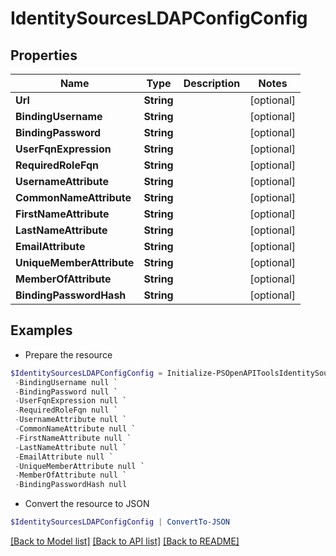 # IdentitySourcesLDAPConfigConfig
## Properties

Name | Type | Description | Notes
------------ | ------------- | ------------- | -------------
**Url** | **String** |  | [optional] 
**BindingUsername** | **String** |  | [optional] 
**BindingPassword** | **String** |  | [optional] 
**UserFqnExpression** | **String** |  | [optional] 
**RequiredRoleFqn** | **String** |  | [optional] 
**UsernameAttribute** | **String** |  | [optional] 
**CommonNameAttribute** | **String** |  | [optional] 
**FirstNameAttribute** | **String** |  | [optional] 
**LastNameAttribute** | **String** |  | [optional] 
**EmailAttribute** | **String** |  | [optional] 
**UniqueMemberAttribute** | **String** |  | [optional] 
**MemberOfAttribute** | **String** |  | [optional] 
**BindingPasswordHash** | **String** |  | [optional] 

## Examples

- Prepare the resource
```powershell
$IdentitySourcesLDAPConfigConfig = Initialize-PSOpenAPIToolsIdentitySourcesLDAPConfigConfig  -Url null `
 -BindingUsername null `
 -BindingPassword null `
 -UserFqnExpression null `
 -RequiredRoleFqn null `
 -UsernameAttribute null `
 -CommonNameAttribute null `
 -FirstNameAttribute null `
 -LastNameAttribute null `
 -EmailAttribute null `
 -UniqueMemberAttribute null `
 -MemberOfAttribute null `
 -BindingPasswordHash null
```

- Convert the resource to JSON
```powershell
$IdentitySourcesLDAPConfigConfig | ConvertTo-JSON
```

[[Back to Model list]](../README.md#documentation-for-models) [[Back to API list]](../README.md#documentation-for-api-endpoints) [[Back to README]](../README.md)

